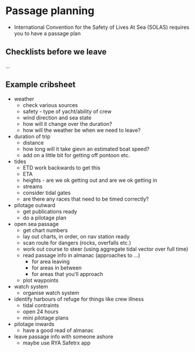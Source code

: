 # Passage planning
* International Convention for the Safety of Lives At Sea (SOLAS) requires you to have a passage plan
## Checklists before we leave
...
## Example cribsheet
* weather
  - check various sources
  - safety - type of yacht/ability of crew
  - wind direction and sea state
  - how will it change over the duration?
  - how will the weather be when we need to leave?
* duration of trip
  - distance
  - how long will it take gievn an estimated boat speed?
  - add on a little bit for getting off pontoon etc.
* tides
  - ETD work backwards to get this
  - ETA
  - heights - are we ok getting out and are we ok getting in
  - streams
  - consider tidal gates
  - are there any races that need to be timed correctly?
* pilotage outward
  - get publications ready
  - do a pilotage plan
* open sea passage
  - get chart numbers
  - lay out charts, in order, on nav station ready
  - scan route for dangers (rocks, overfalls etc.)
  - work out course to steer (using aggregate tidal vector over full time)
  - read passage info in almanac (approaches to ...)
    - for area leaving
    - for areas in between
    - for areas that you'll approach
  - plot waypoints
* watch system
  - organise watch system
* identify harbours of refuge for things like crew illness
  - tidal contraints
  - open 24 hours
  - mini pilotage plans
* pilotage inwards
  - have a good read of almanac
* leave passage info with someone ashore
  - maybe use RYA Safetrx app
